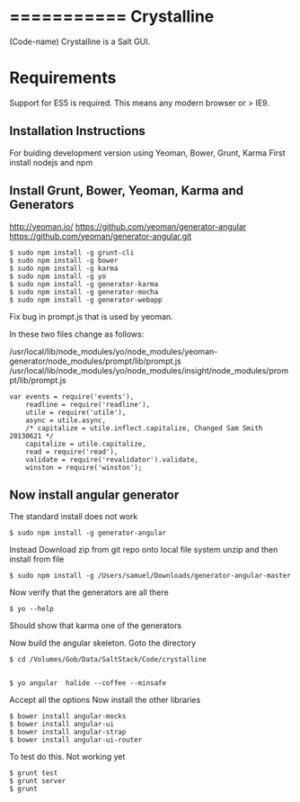 ===========
Crystalline
===========

(Code-name) Crystalline is a Salt GUI.

Requirements
============

Support for ES5 is required. This means any modern browser or > IE9.


Installation Instructions
--------------------------

For buiding development version using Yeoman, Bower, Grunt, Karma
First install nodejs and npm


## Install Grunt, Bower, Yeoman, Karma and Generators

http://yeoman.io/
https://github.com/yeoman/generator-angular
https://github.com/yeoman/generator-angular.git

    $ sudo npm install -g grunt-cli
    $ sudo npm install -g bower
    $ sudo npm install -g karma
    $ sudo npm install -g yo
    $ sudo npm install -g generator-karma
    $ sudo npm install -g generator-mocha
    $ sudo npm install -g generator-webapp

Fix bug in prompt.js that is used by yeoman.

In these two files change as follows:

/usr/local/lib/node_modules/yo/node_modules/yeoman-generator/node_modules/prompt/lib/prompt.js
/usr/local/lib/node_modules/yo/node_modules/insight/node_modules/prompt/lib/prompt.js

    var events = require('events'),
        readline = require('readline'),
        utile = require('utile'),
        async = utile.async,
        /* capitalize = utile.inflect.capitalize, Changed Sam Smith 20130621 */
        capitalize = utile.capitalize,
        read = require('read'),
        validate = require('revalidator').validate,
        winston = require('winston');


## Now install angular generator
The standard install does not work
    
    $ sudo npm install -g generator-angular


Instead Download zip from git repo onto local file system unzip and then install from file

    $ sudo npm install -g /Users/samuel/Downloads/generator-angular-master 

Now verify that the generators are all there

    $ yo --help

Should show that karma one of the generators

Now build the angular skeleton. Goto the directory 

    $ cd /Volumes/Gob/Data/SaltStack/Code/crystalline


    $ yo angular  halide --coffee --minsafe 

Accept all the options
Now install the other libraries

    $ bower install angular-mocks           
    $ bower install angular-ui          
    $ bower install angular-strap
    $ bower install angular-ui-router

To test do this. Not working yet

    $ grunt test                        
    $ grunt server                      
    $ grunt         
